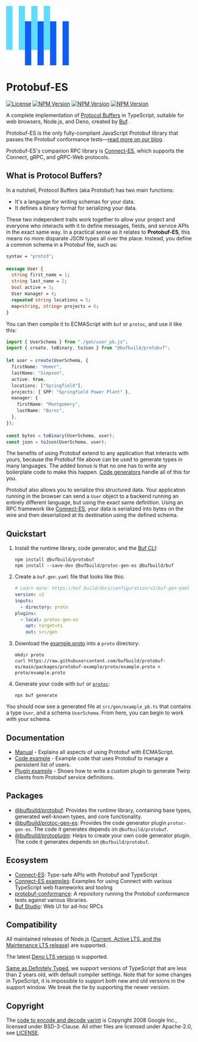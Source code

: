 ![The Buf logo](./.github/buf-logo.svg)

# Protobuf-ES

[![License](https://img.shields.io/github/license/bufbuild/protobuf-es?color=blue)](./LICENSE) [![NPM Version](https://img.shields.io/npm/v/@bufbuild/protobuf/latest?color=green&label=%40bufbuild%2Fprotobuf)](https://www.npmjs.com/package/@bufbuild/protobuf) [![NPM Version](https://img.shields.io/npm/v/@bufbuild/protoplugin/latest?color=green&label=%40bufbuild%2Fprotoplugin)](https://www.npmjs.com/package/@bufbuild/protoplugin) [![NPM Version](https://img.shields.io/npm/v/@bufbuild/protoc-gen-es/latest?color=green&label=%40bufbuild%2Fprotoc-gen-es)](https://www.npmjs.com/package/@bufbuild/protoc-gen-es)

A complete implementation of [Protocol Buffers](https://protobuf.dev/) in TypeScript,
suitable for web browsers, Node.js, and Deno, created by [Buf](https://buf.build).

Protobuf-ES is the only fully-compliant JavaScript Protobuf library that passes the
Protobuf conformance tests—[read more on our blog][blog-post].

Protobuf-ES's companion RPC library is [Connect-ES](https://github.com/connectrpc/connect-es),
which supports the Connect, gRPC, and gRPC-Web protocols.

## What is Protocol Buffers?

In a nutshell, Protocol Buffers (aka Protobuf) has two main functions:

- It's a language for writing schemas for your data.
- It defines a binary format for serializing your data.

These two independent traits work together to allow your project and everyone who interacts with it to define messages,
fields, and service APIs in the exact same way. In a practical sense as it relates to **Protobuf-ES**, this means no
more disparate JSON types all over the place. Instead, you define a common schema in a Protobuf file, such as:

```proto
syntax = "proto3";

message User {
  string first_name = 1;
  string last_name = 2;
  bool active = 3;
  User manager = 4;
  repeated string locations = 5;
  map<string, string> projects = 6;
}
```

You can then compile it to ECMAScript with `buf` or `protoc`, and use it like this:

```typescript
import { UserSchema } from "./gen/user_pb.js";
import { create, toBinary, toJson } from "@bufbuild/protobuf";

let user = create(UserSchema, {
  firstName: "Homer",
  lastName: "Simpson",
  active: true,
  locations: ["Springfield"],
  projects: { SPP: "Springfield Power Plant" },
  manager: {
    firstName: "Montgomery",
    lastName: "Burns",
  },
});

const bytes = toBinary(UserSchema, user);
const json = toJson(UserSchema, user);
```

The benefits of using Protobuf extend to any application that interacts with yours, because the Protobuf file above
can be used to generate types in many languages. The added bonus is that no one has to write any boilerplate code to
make this happen. [Code generators](https://www.npmjs.com/package/@bufbuild/protoc-gen-es) handle all of this for you.

Protobuf also allows you to serialize this structured data. Your application running in the browser can send
a `User` object to a backend running an entirely different language, but using the exact same definition. Using an RPC
framework like [Connect-ES](https://github.com/connectrpc/connect-es), your data is serialized into bytes on the wire
and then deserialized at its destination using the defined schema.

## Quickstart

1. Install the runtime library, code generator, and the [Buf CLI](https://buf.build/docs/ecosystem/cli-overview):

   ```shellsession
   npm install @bufbuild/protobuf
   npm install --save-dev @bufbuild/protoc-gen-es @bufbuild/buf
   ```

2. Create a `buf.gen.yaml` file that looks like this:

   ```yaml
   # Learn more: https://buf.build/docs/configuration/v2/buf-gen-yaml
   version: v2
   inputs:
     - directory: proto
   plugins:
     - local: protoc-gen-es
       opt: target=ts
       out: src/gen
   ```

3. Download the [example.proto](packages/protobuf-example/proto/example.proto) into a `proto` directory:

   ```shellsession
   mkdir proto
   curl https://raw.githubusercontent.com/bufbuild/protobuf-es/main/packages/protobuf-example/proto/example.proto > proto/example.proto
   ```

4. Generate your code with `buf` or [`protoc`]:

   ```shellsession
   npx buf generate
   ```

You should now see a generated file at `src/gen/example_pb.ts` that contains a type `User`, and a schema `UserSchema`.
From here, you can begin to work with your schema.

## Documentation

- [Manual](MANUAL.md) - Explains all aspects of using Protobuf with ECMAScript.
- [Code example](packages/protobuf-example) - Example code that uses Protobuf to manage a persistent list of users.
- [Plugin example](packages/protoplugin-example) - Shows how to write a custom plugin to generate Twirp clients from
  Protobuf service definitions.

## Packages

- [@bufbuild/protobuf](https://www.npmjs.com/package/@bufbuild/protobuf):
  Provides the runtime library, containing base types, generated well-known types, and core functionality.
- [@bufbuild/protoc-gen-es](https://www.npmjs.com/package/@bufbuild/protoc-gen-es):
  Provides the code generator plugin `protoc-gen-es`. The code it generates depends on `@bufbuild/protobuf`.
- [@bufbuild/protoplugin](https://www.npmjs.com/package/@bufbuild/protoplugin):
  Helps to create your own code generator plugin. The code it generates depends on `@bufbuild/protobuf`.

## Ecosystem

- [Connect-ES](https://github.com/connectrpc/connect-es):
  Type-safe APIs with Protobuf and TypeScript
- [Connect-ES examples](https://github.com/connectrpc/examples-es):
  Examples for using Connect with various TypeScript web frameworks and tooling
- [protobuf-conformance](https://github.com/bufbuild/protobuf-conformance):
  A repository running the Protobuf conformance tests against various libraries.
- [Buf Studio](https://buf.build/studio): Web UI for ad-hoc RPCs

## Compatibility

All maintained releases of Node.js ([Current, Active LTS, and the Maintenance LTS release](https://nodejs.org/en/about/previous-releases))
are supported.

The latest [Deno LTS version](https://docs.deno.com/runtime/fundamentals/stability_and_releases/) is supported.

[Same as Definitely Typed](https://github.com/DefinitelyTyped/DefinitelyTyped#support-window),
we support versions of TypeScript that are less than 2 years old, with default compiler
settings. Note that for some changes in TypeScript, it is impossible to support both
new and old versions in the support window. We break the tie by supporting the newer
version.

## Copyright

The [code to encode and decode varint](packages/protobuf/src/wire/varint.ts) is Copyright 2008 Google Inc., licensed
under BSD-3-Clause.
All other files are licensed under Apache-2.0, see [LICENSE](LICENSE).

[blog-post]: https://buf.build/blog/protobuf-conformance
[`protoc`]: MANUAL.md#generate-with-protoc
